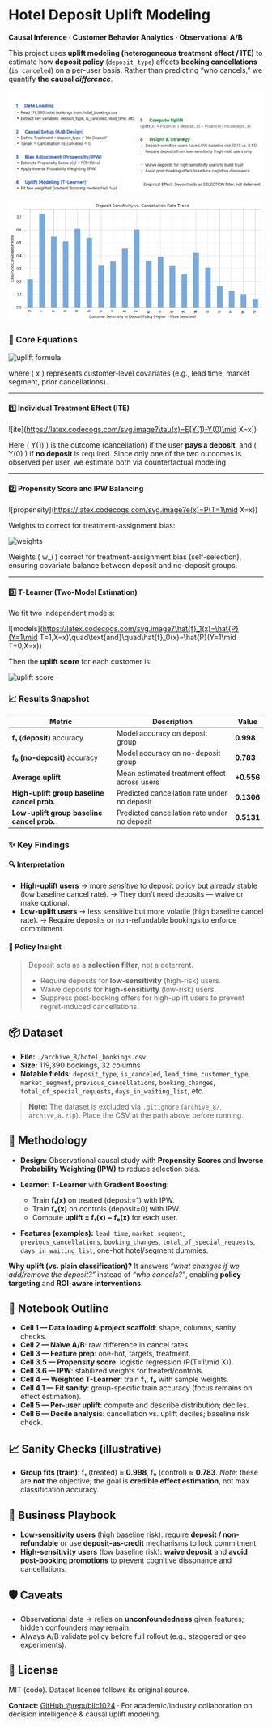 # Hotel Deposit Uplift Modeling

**Causal Inference · Customer Behavior Analytics · Observational A/B**

This project uses **uplift modeling (heterogeneous treatment effect / ITE)** to estimate how **deposit policy** (`deposit_type`) affects **booking cancellations** (`is_canceled`) on a per-user basis. Rather than predicting “who cancels,” we quantify **the causal *difference***.

![image-20251030033000245](./assets/image-20251030033000245.png)

![image-20251030032655183](./assets/image-20251030032655183.png)

### 🧮 Core Equations

![uplift formula](https://latex.codecogs.com/svg.image?%5Ctextbf%7Buplift%7D(x)=P(%5Ctext%7Bcancel%7D%5Cmid%5Ctext%7Bdeposit%7D,x)-P(%5Ctext%7Bcancel%7D%5Cmid%5Ctext%7Bno-deposit%7D,x))

where ( x ) represents customer-level covariates (e.g., lead time, market segment, prior cancellations).

------

#### 1️⃣ Individual Treatment Effect (ITE)

![ite](https://latex.codecogs.com/svg.image?\tau(x)=E[Y(1)-Y(0)\mid
 X=x])

Here ( Y(1) ) is the outcome (cancellation) if the user **pays a deposit**, and ( Y(0) ) if **no deposit** is required.
 Since only one of the two outcomes is observed per user, we estimate both via counterfactual modeling.

------

#### 2️⃣ Propensity Score and IPW Balancing

![propensity](https://latex.codecogs.com/svg.image?e(x)=P(T=1\mid X=x))

Weights to correct for treatment-assignment bias:

![weights](https://latex.codecogs.com/svg.image?w_i=%5Cbegin%7Bcases%7D%5Cfrac%7B1%7D%7Be(x_i)%7D,&T_i=1%5C%5C%5Cfrac%7B1%7D%7B1-e(x_i)%7D,&T_i=0%5Cend%7Bcases%7D)

Weights ( w_i ) correct for treatment-assignment bias (self-selection), ensuring covariate balance between deposit and no-deposit groups.

------

#### 3️⃣ T-Learner (Two-Model Estimation)

We fit two independent models:

![models](https://latex.codecogs.com/svg.image?\hat{f}_1(x)=\hat{P}(Y=1\mid T=1,X=x)\quad\text{and}\quad\hat{f}_0(x)=\hat{P}(Y=1\mid T=0,X=x))

Then the **uplift score** for each customer is:

![uplift score](https://latex.codecogs.com/svg.image?%5Cwidehat%7B%5Ctext%7Buplift%7D%7D(x)=%5Chat%7Bf%7D_1(x)-%5Chat%7Bf%7D_0(x))

### 📈 Results Snapshot

| Metric                                      | Description                                  | Value      |
| ------------------------------------------- | -------------------------------------------- | ---------- |
| **f₁ (deposit)** accuracy                   | Model accuracy on deposit group              | **0.998**  |
| **f₀ (no-deposit)** accuracy                | Model accuracy on no-deposit group           | **0.783**  |
| **Average uplift**                          | Mean estimated treatment effect across users | **+0.556** |
| **High-uplift group baseline cancel prob.** | Predicted cancellation rate under no deposit | **0.1306** |
| **Low-uplift group baseline cancel prob.**  | Predicted cancellation rate under no deposit | **0.5131** |

### ✨ Key Findings

#### 🔍 Interpretation

- **High-uplift users** → more *sensitive* to deposit policy but already stable (low baseline cancel rate).
   → They don’t need deposits — waive or make optional.
- **Low-uplift users** → less sensitive but more volatile (high baseline cancel rate).
   → Require deposits or non-refundable bookings to enforce commitment.

#### 🎯 Policy Insight

> Deposit acts as a **selection filter**, not a deterrent.
>
> - Require deposits for **low-sensitivity** (high-risk) users.
> - Waive deposits for **high-sensitivity** (low-risk) users.
> - Suppress post-booking offers for high-uplift users to prevent regret-induced cancellations.

## 📦 Dataset

* **File:** `./archive_8/hotel_bookings.csv`
* **Size:** 119,390 bookings, 32 columns
* **Notable fields:** `deposit_type`, `is_canceled`, `lead_time`, `customer_type`, `market_segment`, `previous_cancellations`, `booking_changes`, `total_of_special_requests`, `days_in_waiting_list`, etc.

> **Note:** The dataset is excluded via `.gitignore` (`archive_8/`, `archive_8.zip`). Place the CSV at the path above before running.

## 🧪 Methodology

* **Design:** Observational causal study with **Propensity Scores** and **Inverse Probability Weighting (IPW)** to reduce selection bias.
* **Learner:** **T-Learner** with **Gradient Boosting**:

  * Train **f₁(x)** on treated (deposit=1) with IPW.
  * Train **f₀(x)** on controls (deposit=0) with IPW.
  * Compute **uplift = f₁(x) − f₀(x)** for each user.
* **Features (examples):** `lead_time`, `market_segment`, `previous_cancellations`, `booking_changes`, `total_of_special_requests`, `days_in_waiting_list`, one-hot hotel/segment dummies.

**Why uplift (vs. plain classification)?**
It answers *“what changes if we add/remove the deposit?”* instead of *“who cancels?”*, enabling **policy targeting** and **ROI-aware interventions**.

## 📓 Notebook Outline

* **Cell 1 — Data loading & project scaffold**: shape, columns, sanity checks.
* **Cell 2 — Naïve A/B**: raw difference in cancel rates.
* **Cell 3 — Feature prep**: one-hot, targets, treatment.
* **Cell 3.5 — Propensity score**: logistic regression (P(T=1\mid X)).
* **Cell 3.6 — IPW**: stabilized weights for treated/controls.
* **Cell 4 — Weighted T-Learner**: train **f₁**, **f₀** with sample weights.
* **Cell 4.1 — Fit sanity**: group-specific train accuracy (focus remains on effect estimation).
* **Cell 5 — Per-user uplift**: compute and describe distribution; deciles.
* **Cell 6 — Decile analysis**: cancellation vs. uplift deciles; baseline risk check.


## 📈 Sanity Checks (illustrative)

* **Group fits (train)**: f₁ (treated) ≈ **0.998**, f₀ (control) ≈ **0.783**.
  *Note:* these are **not** the objective; the goal is **credible effect estimation**, not max classification accuracy.

## 🧠 Business Playbook

* **Low-sensitivity users** (high baseline risk): require **deposit / non-refundable** or use **deposit-as-credit** mechanisms to lock commitment.
* **High-sensitivity users** (low baseline risk): **waive deposit** and **avoid post-booking promotions** to prevent cognitive dissonance and cancellations.

## 🛡️ Caveats

* Observational data → relies on **unconfoundedness** given features; hidden confounders may remain.
* Always A/B validate policy before full rollout (e.g., staggered or geo experiments).

## 📜 License

MIT (code). Dataset license follows its original source.

**Contact:** [GitHub @republic1024](https://github.com/Republic1024) · For academic/industry collaboration on decision intelligence & causal uplift modeling.
